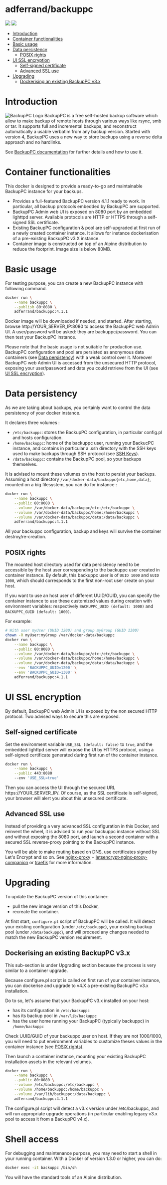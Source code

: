 # adferrand/backuppc
[![](https://images.microbadger.com/badges/version/adferrand/backuppc:4.1.1.svg)](https://microbadger.com/images/adferrand/backuppc:4.1.1 "Get your own version badge on microbadger.com") [![](https://images.microbadger.com/badges/image/adferrand/backuppc:4.1.1.svg)](https://microbadger.com/images/adferrand/backuppc:4.1.1 "Get your own image badge on microbadger.com")

* [Introduction](#introduction)
* [Container functionalities](#container-functionalities)
* [Basic usage](#basic-usage)
* [Data persistency](#data-persistency)
	* [POSIX rights](#posix-rights)
* [UI SSL encryption](#ui-ssl-encryption)
	* [Self-signed certificate](#self-signed-certificate)
	* [Advanced SSL use](#advanced-ssl-use)
* [Upgrading](#upgrading)
	* [Dockerising an existing BackupPC v3.x](#dockerising-an-existing-backuppc-v3x)

# Introduction

![BackupPC Logo](http://backuppc.sourceforge.net/images/icons/BackupPC/mid/logo.gif)
BackupPC is a free self-hosted backup software which allow to make backup of remote hosts through various ways like rsync, smb or tar. It supports full and incremental backups, and reconstruct automatically a usable verbatim from any backup version. Started with version 4, BackupPC uses a new way to store backups using a reverse delta approach and no hardlinks.

See [BackupPC documentation](http://backuppc.sourceforge.net/BackupPC-4.1.1.html) for further details and how to use it.

# Container functionalities

This docker is designed to provide a ready-to-go and maintainable BackupPC instance for your backups.

* Provides a full-featured BackupPC version 4.1.1 ready to work. In particular, all backup protocols embedded by BackupPC are supported.
* BackupPC Admin web UI is exposed on 8080 port by an embedded lighttpd server. Available protocols are HTTP or HTTPS through a self-signed SSL certificate.
* Existing BackupPC configuration & pool are self-upgraded at first run of a newly created container instance. It allows for instance dockerisation of a pre-existing BackupPC v3.X instance.
* Container image is constructed on top of an Alpine distribution to reduce the footprint. Image size is below 80MB.

# Basic usage

For testing purpose, you can create a new BackupPC instance with following command.

```bash
docker run \
    --name backuppc \
    --publish 80:8080 \
    adferrand/backuppc:4.1.1
```

Docker image will be downloaded if needed, and started. After starting, browse http://YOUR_SERVER_IP:8080 to access the BackupPC web Admin UI. A user/password will be asked: they are backuppc/password. You can then test your BackupPC instance.

Please note that the basic usage is not suitable for production use. BackupPC configuration and pool are persisted as anonymous data containers (see [Data persistency](#data-persistency)) with a weak control over it. Moreover BackupPC web Admin UI is accessed from the unsecured HTTP protocol, exposing your user/password and data you could retrieve from the UI (see [UI SSL encryption](#ui-ssl-encryption)).

# Data persistency

As we are taking about backups, you certainly want to control the data persistency of your docker instance.

It declares three volumes :

* `/etc/backuppc`: stores the BackupPC configuration, in particular config.pl and hosts configuration.
* `/home/backuppc`: home of the backuppc user, running your BackucPC instance, and contains in particular a .ssh directory with the SSH keys used to make backups through SSH protocol (see [SSH Keys](#ssh-keys)).
* `/data/backuppc`: contains the BackupPC pool, so your backups themselves.

It is advised to mount these volumes on the host to persist your backups. Assuming a host directory `/var/docker-data/backuppc{etc,home,data}`, mounted on a big filesystem, you can do for instance :

```bash
docker run \
    --name backuppc \
    --public 80:8080 \
    --volume /var/docker-data/backuppc/etc:/etc/backuppc \
    --volume /var/docker-data/backuppc/home:/home/backuppc \
    --volume /var/docker-data/backuppc/data:/data/backuppc \
    adferrand/backuppc:4.1.1
```

All  your backuppc configuration, backup and keys will survive the container destroy/re-creation.

## POSIX rights

The mounted host directory used for data persistency need to be accessible by the host user corresponding to the backuppc user created in container instance. By default, this backuppc user is of `UUID 1000` and `GUID 1000`, which should corresponds to the first non-root user create on your host.

If you want to use an host user of different UUID/GUID, you can specify the container instance to use these customized values during creation with environment variables: respectively `BACKUPPC_UUID (default: 1000)` and `BACKUPPC_GUID (default: 1000)`.

For example:

```bash
# With user myUser (UUID 1200) and group myGroup (GUID 1300)
chown -R myUser:myGroup /var/docker-data/backuppc
docker run \
    --name backuppc \
    --public 80:8080 \
    --volume /var/docker-data/backuppc/etc:/etc/backuppc \
    --volume /var/docker-data/backuppc/home:/home/backuppc \
    --volume /var/docker-data/backuppc/data:/data/backuppc \
    --env 'BACKUPPC_UUID=1200' \
    --env 'BACKUPPC_GUID=1300' \
    adferrand/backuppc:4.1.1   
```

# UI SSL encryption

By default, BackupPC web Admin UI is exposed by the non secured HTTP protocol. Two advised ways to secure this are exposed.

## Self-signed certificate

Set the environment variable `USE_SSL (default: false)` to `true`, and the embedded lighttpd server will expose the UI by HTTPS protocol, using a self-signed certificate generated during first run of the container instance.

```bash
docker run \
    --name backuppc \
    --public 443:8080
    --env 'USE_SSL=true'
```

Then you can access the UI through the secured URL https://YOUR_SERVER_IP/. Of course, as the SSL certificate is self-signed, your browser will alert you about this unsecured certificate.

## Advanced SSL use

Instead of providing a very advanced SSL configuration in this Docker, and reinvent the wheel, it is adviced to run your backuppc instance without SSL and without exposing the 8080 port, and launch a second container with a secured SSL reverse-proxy pointing to the BackupPC instance.

You will be able to make routing based on DNS, use certificates signed by Let's Encrypt and so on. See [nginx-proxy](https://github.com/jwilder/nginx-proxy) + [letsencrypt-nginx-proxy-companion](https://github.com/JrCs/docker-letsencrypt-nginx-proxy-companion) or [traefik](https://hub.docker.com/_/traefik/) for more information.

# Upgrading

To update the BackupPC version of this container:
* pull the new image version of this Docker,
* recreate the container. 

At first start, `configure.pl` script of BackupPC will be called. It will detect your existing configuration (under `/etc/backuppc`), your existing backup pool (under `/data/backuppc`), and will proceed any changes needed to match the new BackupPC version requirement.

## Dockerising an existing BackupPC v3.x

This sub-section is under Upgrading section because the process is very similar to a container upgrade.

Because configure.pl script is called on first run of your container instance, you can dockerise and upgrade to v4.X a pre-existing BackupPC v3.x installation.

Do to so, let's assume that your BackupPC v3.x installed on your host:
* has its configuration in `/etc/backuppc`
* has its backup pool in `/var/lib/backuppc`
* has the user home running your BackupPC (typically backuppc) in `/home/backuppc`

Check UUID/GUID of your backuppc user on host. If they are not 1000/1000, you will need to put environment variables to customize theses values in the container instance (see [POSIX rights](#posix-rights)).

Then launch a container instance, mounting your existing BackupPC installation assets in the relevant volumes.

```bash
docker run \
    --name backuppc \
    --public 80:8080 \
    --volume /etc/backuppc:/etc/backuppc \
    --volume /home/backuppc:/home/backuppc \
    --volume /var/lib/backuppc:/data/backuppc \
    adferrand/backuppc:4.1.1  
```

The configure.pl script will detect a v3.x version under /etc/backuppc, and will run appropriate upgrade operations (in particular enabling legacy v3.x pool to access it from a BackupPC v4.x).

# Shell access

For debugging and maintenance purpose, you may need to start a shell in your running container. With a Docker of version 1.3.0 or higher, you can do:

```bash
docker exec -it backuppc /bin/sh
```

You will have the standard tools of an Alpine distribution.
